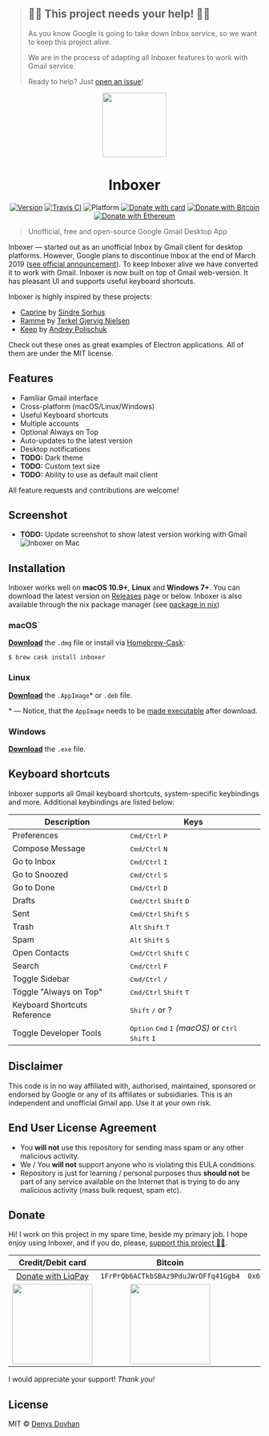 > ## 🙏🏻 This project needs your help! 🙏🏻
>
> As you know Google is going to take down Inbox service, so we want to keep this project alive.
>
> We are in the process of adapting all Inboxer features to work with Gmail service.
>
> Ready to help? Just [open an issue](https://github.com/denysdovhan/inboxer/issues/new)!

<div align="center">
  <img src="app/static/Icon.png" width="128px">
  <h1>Inboxer</h1>
  <p>
    <a href="https://github.com/denysdovhan/inboxer/releases"><img src="https://img.shields.io/github/release/denysdovhan/inboxer.svg?style=flat-square" alt="Version"></a>
    <a href="https://travis-ci.org/denysdovhan/inboxer?branch=master"><img src="https://img.shields.io/travis/denysdovhan/inboxer.svg?style=flat-square" alt="Travis CI"></a>
    <img src="https://img.shields.io/badge/platform-macOS%20%7C%20Linux%20%7C%20Windows-lightgrey.svg?style=flat-square" alt="Platform">
    <a href="https://www.liqpay.com/en/checkout/380951100392"><img src="https://img.shields.io/badge/donate-LiqPay-blue.svg?style=flat-square" alt="Donate with card"></a>
    <a href="https://github.com/denysdovhan/inboxer#donate"><img src="https://img.shields.io/badge/donate-BTC-yellow.svg?style=flat-square" alt="Donate with Bitcoin"></a>
    <a href="https://github.com/denysdovhan/inboxer#donate"><img src="https://img.shields.io/badge/donate-ETH-gray.svg?style=flat-square" alt="Donate with Ethereum"></a>
  </p>
</div>

> Unofficial, free and open-source Google Gmail Desktop App

Inboxer — started out as an unofficial Inbox by Gmail client for desktop platforms. However, Google plans to discontinue Inbox at the end of March 2019 ([see official announcement](https://www.blog.google/products/gmail/inbox-signing-find-your-favorite-features-new-gmail/)). To keep Inboxer alive we have converted it to work with Gmail. Inboxer is now built on top of Gmail web-version. It has pleasant UI and supports useful keyboard shortcuts.

Inboxer is highly inspired by these projects:

* [Caprine](https://github.com/sindresorhus/caprine) by [Sindre Sorhus](https://github.com/sindresorhus)
* [Ramme](https://github.com/terkelg/ramme) by [Terkel Gjervig Nielsen](https://github.com/terkelg)
* [Keep](https://github.com/andrepolischuk/keep) by [Andrey Polischuk](https://github.com/andrepolischuk)

Check out these ones as great examples of Electron applications. All of them are under the MIT license.

## Features

* Familiar Gmail interface
* Cross-platform (macOS/Linux/Windows)
* Useful Keyboard shortcuts
* Multiple accounts
* Optional Always on Top
* Auto-updates to the latest version
* Desktop notifications
* **TODO:** Dark theme
* **TODO:** Custom text size
* **TODO:** Ability to use as default mail client

All feature requests and contributions are welcome!

## Screenshot

* **TODO:** Update screenshot to show latest version working with Gmail
![Inboxer on Mac](./media/inboxer-mac.png)

## Installation

Inboxer works well on **macOS 10.9+**, **Linux** and **Windows 7+**. You can download the latest version on [Releases](https://github.com/denysdovhan/inboxer/releases) page or below.
Inboxer is also available through the nix package manager (see [package in nix](https://nixos.org/nixos/packages.html#inboxer))

### macOS

[**Download**][download] the `.dmg` file or install via [Homebrew-Cask](https://caskroom.github.io/):

```
$ brew cask install inboxer
```

### Linux

[**Download**][download] the `.AppImage`* or `.deb` file.

\* — Notice, that the `AppImage` needs to be [made executable](http://discourse.appimage.org/t/how-to-make-an-appimage-executable/80) after download.

### Windows

[**Download**][download] the `.exe` file.

## Keyboard shortcuts

Inboxer supports all Gmail keyboard shortcuts, system-specific keybindings and more. Additional keybindings are listed below:

| Description                  | Keys
|------------------------------|---------
| Preferences                  | <kbd>Cmd/Ctrl</kbd> <kbd>P</kbd>
| Compose Message              | <kbd>Cmd/Ctrl</kbd> <kbd>N</kbd>
| Go to Inbox                  | <kbd>Cmd/Ctrl</kbd> <kbd>I</kbd>
| Go to Snoozed                | <kbd>Cmd/Ctrl</kbd> <kbd>S</kbd>
| Go to Done                   | <kbd>Cmd/Ctrl</kbd> <kbd>D</kbd>
| Drafts                       | <kbd>Cmd/Ctrl</kbd> <kbd>Shift</kbd> <kbd>D</kbd>
| Sent                         | <kbd>Cmd/Ctrl</kbd> <kbd>Shift</kbd> <kbd>S</kbd>
| Trash                        | <kbd>Alt</kbd> <kbd>Shift</kbd> <kbd>T</kbd>
| Spam                         | <kbd>Alt</kbd> <kbd>Shift</kbd> <kbd>S</kbd>
| Open Contacts                | <kbd>Cmd/Ctrl</kbd> <kbd>Shift</kbd> <kbd>C</kbd>
| Search                       | <kbd>Cmd/Ctrl</kbd> <kbd>F</kbd>
| Toggle Sidebar               | <kbd>Cmd/Ctrl</kbd> <kbd>/</kbd>
| Toggle "Always on Top"       | <kbd>Cmd/Ctrl</kbd> <kbd>Shift</kbd> <kbd>T</kbd>
| Keyboard Shortcuts Reference | <kbd>Shift</kbd> <kbd>/</kbd> or <kdb>?</kdb>
| Toggle Developer Tools       | <kbd>Option</kbd> <kbd>Cmd</kbd> <kbd>I</kbd> _(macOS)_ or <kbd>Ctrl</kbd> <kbd>Shift</kbd> <kbd>I</kbd>

## Disclaimer

This code is in no way affiliated with, authorised, maintained, sponsored or endorsed by Google or any of its affiliates or subsidiaries. This is an independent and unofficial Gmail app. Use it at your own risk.

## End User License Agreement

* You **will not** use this repository for sending mass spam or any other malicious activity.
* We / You **will not** support anyone who is violating this EULA conditions.
* Repository is just for learning / personal purposes thus **should not** be part of any service available on the Internet that is trying to do any malicious activity (mass bulk request, spam etc).

## Donate

Hi! I work on this project in my spare time, beside my primary job. I hope enjoy using Inboxer, and if you do, please, [support this project 🙏🏻][donate-card-url].

| Credit/Debit card | Bitcoin | Ethereum |
|:-----------------:|:-------:|:--------:|
| [Donate with LiqPay][donate-card-url] | `1FrPrQb6ACTkbSBAz9PduJWrDFfq41Ggb4` | `0x6aF39C917359897ae6969Ad682C14110afe1a0a1` |
| <img src="https://cloud.githubusercontent.com/assets/3459374/25771981/6f2ba08c-3268-11e7-9fc8-49e3f7b9e0e5.png" width="160px"/> | <img src="https://user-images.githubusercontent.com/3459374/33760933-1c9b81b4-dc10-11e7-8e4b-22d81f98c138.png" width="160px"/> | <img src="https://user-images.githubusercontent.com/3459374/33760932-1c7b3fb2-dc10-11e7-9774-411264d533da.png" width="160px"/> |

I would appreciate your support! _Thank you!_

[donate-readme]: https://github.com/denysdovhan/inboxer#donate
[donate-card-url]: https://www.liqpay.com/en/checkout/380951100392
[donate-card-image]: https://img.shields.io/badge/donate-LiqPay-blue.svg?style=flat-square
[donate-btc-image]: https://img.shields.io/badge/donate-BTC-yellow.svg?style=flat-square
[donate-eth-image]: https://img.shields.io/badge/donate-ETH-gray.svg?style=flat-square

## License

MIT © [Denys Dovhan](http://denysdovhan.com)

<!-- References -->

[download]: https://github.com/denysdovhan/inboxer/releases/latest
